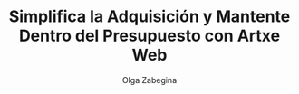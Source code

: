 ---
title: "Simplifica la Adquisición y Mantente Dentro del Presupuesto con Artxe Web"
description: "Herramientas asequibles y duraderas para proyectos de desarrollo eficientes"
author: "Olga Zabegina"
role: "Gerente de Marketing Estratégico"
authorImage: "../../images/content_images/x.jpg"
authorImageAlt: "Descripción del Avatar"
pubDate: 2024-02-18
cardImage: "../../images/content_images/x.jpg"
cardImageAlt: "Vista lateral de trabajador usando herramientas digitales"
readTime: 3
tags: ["adquisición", "asequible", "eficiencia"]
contents: [
        "Gestionar un proyecto de desarrollo puede ser abrumador, especialmente cuando se trata de adquisición. Por eso Artxe Web está comprometido a simplificar el proceso y mantener tus proyectos dentro del presupuesto.",
        "Con nuestra línea de herramientas y equipos asequibles, puedes encontrar todo lo que necesitas sin quebrar el banco. Nuestro diseño centrado en el usuario asegura que nuestros productos sean fáciles de usar, ahorrándote tiempo y frustración en el sitio de trabajo.",
        "Pero asequible no significa sacrificar calidad. Los productos de Artxe Web están construidos para durar, proporcionando rendimiento confiable y durabilidad cuando más lo necesitas. Y con nuestra documentación completa y tutoriales, puedes integrar nuestros productos sin problemas en tu flujo de trabajo, maximizando eficiencia y productividad.",
        "Ya seas un entusiasta del bricolaje o un contratista experimentado, Artxe Web tiene las soluciones que necesitas para tener éxito. Experimenta la diferencia por ti mismo y ve por qué Artxe Web es la elección confiable para necesidades de hardware y desarrollo."
]
---